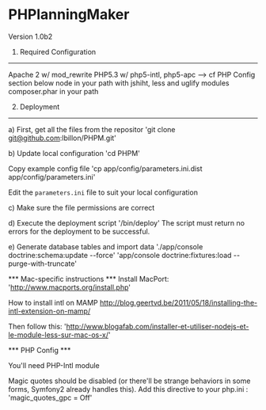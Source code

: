 PHPlanningMaker
===============
Version 1.0b2


1) Required Configuration
-------------------------
Apache 2 w/ mod_rewrite
PHP5.3 w/ php5-intl, php5-apc --> cf PHP Config section below
node in your path with jshiht, less and uglify modules
composer.phar in your path

2) Deployment
-------------

a) First, get all the files from the repositor
'git clone git@github.com:lbillon/PHPM.git'

b) Update local configuration
'cd PHPM'

Copy example config file
'cp app/config/parameters.ini.dist app/config/parameters.ini'

Edit the `parameters.ini` file to suit your local configuration

c) Make sure the file permissions are correct

d) Execute the deployment script
'/bin/deploy'
The script must return no errors for the deployment to be successful.

e) Generate database tables and import data
'./app/console doctrine:schema:update --force'
'app/console doctrine:fixtures:load --purge-with-truncate'

*** Mac-specific instructions ***
Install MacPort:
'http://www.macports.org/install.php'

How to install intl on MAMP
http://blog.geertvd.be/2011/05/18/installing-the-intl-extension-on-mamp/

Then follow this:
'http://www.blogafab.com/installer-et-utiliser-nodejs-et-le-module-less-sur-mac-os-x/'

*** PHP Config ***

You'll need PHP-Intl module

Magic quotes should be disabled (or there'll be strange behaviors in some forms, Symfony2 already handles this).
Add this directive to your php.ini :
'magic_quotes_gpc = Off'



